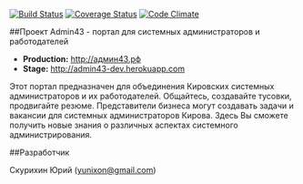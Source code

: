 [![Build Status](https://api.travis-ci.org/yunixon/admin43.svg)](https://api.travis-ci.org/yunixon/admin43?branch=master)
[![Coverage Status](https://img.shields.io/coveralls/yunixon/admin43.svg)](https://coveralls.io/r/yunixon/admin43?branch=master)
[![Code Climate](https://codeclimate.com/github/yunixon/admin43/badges/gpa.svg)](https://codeclimate.com/github/yunixon/admin43)

##Проект Admin43 - портал для системных администраторов и работодателей

- **Production:** http://админ43.рф
- **Stage:** http://admin43-dev.herokuapp.com

Этот портал предназначен для объединения Кировских системных администраторов и их работодателей. Общайтесь, создавайте тусовки, продвигайте резюме. Представители бизнеса могут создавать задачи и вакансии для системных администраторов Кирова. Здесь Вы сможете получить новые знания о различных аспектах системного администрирования.

##Разработчик

Скурихин Юрий (yunixon@gmail.com)